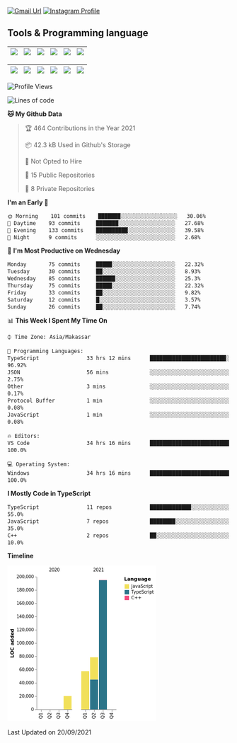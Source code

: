 [![Gmail Url](https://img.shields.io/twitter/url?label=aaulia.raahman@gmail.com&logo=gmail&style=social&url=http%3A%2F%2Fmailto%3Acontact.aaulia.raahman@gmail.com)](mailto:aaulia.raahman@gmail.com) [![Instagram Profile](https://img.shields.io/twitter/url?label=auliyrhman&logo=instagram&style=social&url=https://www.instagram.com/auliyrhman/)](https://www.instagram.com/auliyrhman)

## Tools & Programming language

| [<img src="https://upload.wikimedia.org/wikipedia/commons/4/4c/Typescript_logo_2020.svg" width="50">]() | [<img src="https://cdn.svgporn.com/logos/javascript.svg" width="50">]() | [<img src="https://cdn.svgporn.com/logos/mysql.svg" width="50">]() | <img src="https://cdn.svgporn.com/logos/firebase.svg" width="50"/> | <img src="https://cdn.svgporn.com/logos/mongodb.svg" width="50"/> | <img src="https://cdn.worldvectorlogo.com/logos/c.svg" width="50"/> |
| ------------------------------------------------------------------------------------------------------- | ----------------------------------------------------------------------- | --------------------------------------------------------------------------------------------- | ------------------------------------------------------------------ | ----------------------------------------------------------- | ------------------------------------------------------------------ |

| [<img src="https://www.svgrepo.com/show/306460/nestjs.svg" width="50">]() | [<img src="https://camo.githubusercontent.com/8ac3f7b51de4853384673841868d1c6eb9de77c3b44a891dc53ff9ec27457d3f/68747470733a2f2f636e63662d6272616e64696e672e6e65746c6966792e6170702f696d672f70726f6a656374732f677270632f686f72697a6f6e74616c2f636f6c6f722f677270632d686f72697a6f6e74616c2d636f6c6f722e737667" width="50">]() | [<img src="https://upload.wikimedia.org/wikipedia/commons/8/8e/Nextjs-logo.svg" width="50">]() | [<img src="https://upload.wikimedia.org/wikipedia/commons/a/a7/React-icon.svg" width="50">]() |  [<img src="https://upload.wikimedia.org/wikipedia/commons/d/d9/Node.js_logo.svg" width="50">]() | [<img src="https://cdn.svgporn.com/logos/express.svg" width="50">]() |
| ---------------------------------------------------------------------------------------------- | --------------------------------------------------------------------------------------------------------------------------------------------------------------------------------------------------------------------------------------------------------------------------------------------------------------------------- | ------------------------------------------------------------------------- | ------------------------------------------------------------------- | ------------------------------------------------------------------- | ------------------------------------------------------------------- |


<!--
**aulyarahman/aulyarahman** is a ✨ _special_ ✨ repository because its `README.md` (this file) appears on your GitHub profile.

Here are some ideas to get you started:

- 🔭 I’m currently working on ...
- 🌱 I’m currently learning ...
- 👯 I’m looking to collaborate on ...
- 🤔 I’m looking for help with ...
- 💬 Ask me about ...
- 📫 How to reach me: ...
- 😄 Pronouns: ...
- ⚡ Fun fact: ...
-->

<!--START_SECTION:waka-->
![Profile Views](http://img.shields.io/badge/Profile%20Views-0-blue)

![Lines of code](https://img.shields.io/badge/From%20Hello%20World%20I%27ve%20Written-351407%20lines%20of%20code-blue)

**🐱 My Github Data** 

> 🏆 464 Contributions in the Year 2021
 > 
> 📦 42.3 kB Used in Github's Storage 
 > 
> 🚫 Not Opted to Hire
 > 
> 📜 15 Public Repositories 
 > 
> 🔑 8 Private Repositories  
 > 
**I'm an Early 🐤** 

```text
🌞 Morning    101 commits    ███████░░░░░░░░░░░░░░░░░░   30.06% 
🌆 Daytime    93 commits     ███████░░░░░░░░░░░░░░░░░░   27.68% 
🌃 Evening    133 commits    ██████████░░░░░░░░░░░░░░░   39.58% 
🌙 Night      9 commits      ░░░░░░░░░░░░░░░░░░░░░░░░░   2.68%

```
📅 **I'm Most Productive on Wednesday** 

```text
Monday       75 commits     █████░░░░░░░░░░░░░░░░░░░░   22.32% 
Tuesday      30 commits     ██░░░░░░░░░░░░░░░░░░░░░░░   8.93% 
Wednesday    85 commits     ██████░░░░░░░░░░░░░░░░░░░   25.3% 
Thursday     75 commits     █████░░░░░░░░░░░░░░░░░░░░   22.32% 
Friday       33 commits     ██░░░░░░░░░░░░░░░░░░░░░░░   9.82% 
Saturday     12 commits     █░░░░░░░░░░░░░░░░░░░░░░░░   3.57% 
Sunday       26 commits     ██░░░░░░░░░░░░░░░░░░░░░░░   7.74%

```


📊 **This Week I Spent My Time On** 

```text
⌚︎ Time Zone: Asia/Makassar

💬 Programming Languages: 
TypeScript               33 hrs 12 mins      ████████████████████████░   96.92% 
JSON                     56 mins             ░░░░░░░░░░░░░░░░░░░░░░░░░   2.75% 
Other                    3 mins              ░░░░░░░░░░░░░░░░░░░░░░░░░   0.17% 
Protocol Buffer          1 min               ░░░░░░░░░░░░░░░░░░░░░░░░░   0.08% 
JavaScript               1 min               ░░░░░░░░░░░░░░░░░░░░░░░░░   0.08%

🔥 Editors: 
VS Code                  34 hrs 16 mins      █████████████████████████   100.0%

💻 Operating System: 
Windows                  34 hrs 16 mins      █████████████████████████   100.0%

```

**I Mostly Code in TypeScript** 

```text
TypeScript               11 repos            █████████████░░░░░░░░░░░░   55.0% 
JavaScript               7 repos             ████████░░░░░░░░░░░░░░░░░   35.0% 
C++                      2 repos             ██░░░░░░░░░░░░░░░░░░░░░░░   10.0%

```


**Timeline**

![Chart not found](https://raw.githubusercontent.com/aulyarahman/aulyarahman/main/charts/bar_graph.png) 


 Last Updated on 20/09/2021
<!--END_SECTION:waka-->
